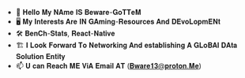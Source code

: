 - 👋 𝐇𝐞𝐥𝐥𝐨 𝐌𝐲 𝐍𝐀𝐦𝐞 𝐈𝐒 𝐁𝐞𝐰𝐚𝐫𝐞-𝐆𝐨𝐓𝐓𝐞𝐌 
- 🖥️ 𝐌𝐲 𝐈𝐧𝐭𝐞𝐫𝐞𝐬𝐭𝐬 𝐀𝐫𝐞 𝐈𝐍 𝐆𝐀𝐦𝐢𝐧𝐠-𝐑𝐞𝐬𝐨𝐮𝐫𝐜𝐞𝐬 𝐀𝐧𝐝 𝐃𝐄𝐯𝐨𝐋𝐨𝐩𝐦𝐄𝐍𝐭 
- 🛠️ 𝐁𝐞𝐧𝐂𝐡-𝐒𝐭𝐚𝐭𝐬, 𝐑𝐞𝐚𝐜𝐭-𝐍𝐚𝐭𝐢𝐯𝐞
- 🏗️ 𝐈 𝐋𝐨𝐨𝐤 𝐅𝐨𝐫𝐰𝐚𝐫𝐝 𝐓𝐨 𝐍𝐞𝐭𝐰𝐨𝐫𝐤𝐢𝐧𝐠 𝐀𝐧𝐝 𝐞𝐬𝐭𝐚𝐛𝐥𝐢𝐬𝐡𝐢𝐧𝐠 𝐀 𝐆𝐋𝐨𝐁𝐀𝐥 𝐃𝐀𝐭𝐚 𝐒𝐨𝐥𝐮𝐭𝐢𝐨𝐧 𝐄𝐧𝐭𝐢𝐭𝐲 
- 📫 𝐔 𝐜𝐚𝐧 𝐑𝐞𝐚𝐜𝐡 𝐌𝐄 𝐕𝐢𝐀 𝐄𝐦𝐚𝐢𝐥 𝐀𝐓 (𝐁𝐰𝐚𝐫𝐞𝟏𝟑@𝐩𝐫𝐨𝐭𝐨𝐧.𝐌𝐞)

<!---
beware13/beware13 is a ✨ special ✨ repository because its `README.md` (this file) appears on your GitHub profile.
You can click the Preview link to take a look at your changes.
--->

